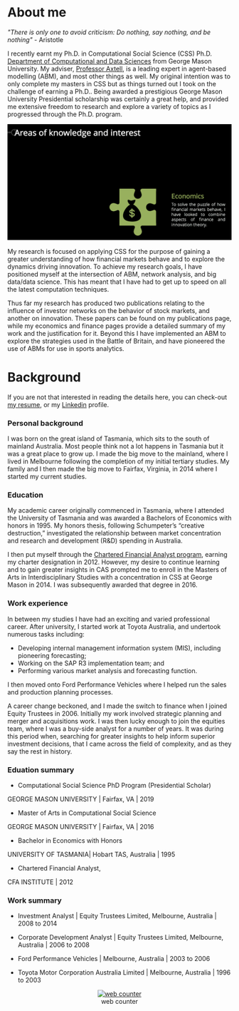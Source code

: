 # About me

_"There is only one to avoid criticism: Do nothing, say nothing, and be nothing"_ - Aristotle 


I recently earnt my Ph.D. in Computational Social Science (CSS) Ph.D. <a href="https://cos.gmu.edu/cds/academic-programs/" target="blank">Department of Computational and Data Sciences</a> from George Mason University. My adviser, <a href="http://www.css.gmu.edu/~axtell/Rob/Home.html" target="blank">Professor Axtell</a>, is a leading expert in agent-based modelling (ABM), and most other things as well. My original intention was to only complete my masters in CSS but as things turned out I took on the challenge of earning a Ph.D.. Being awarded a prestigious George Mason University Presidential scholarship was certainly a great help, and provided me extensive freedom to research and explore a variety of topics as I progressed through the Ph.D. program. 

![me](websiteimages/IoOutput.gif)

My research is focused on applying CSS for the purpose of gaining a greater understanding of how financial markets behave and to explore the dynamics driving innovation. To achieve my research goals, I have positioned myself at the intersection of ABM, network analysis, and big data/data science. This has meant that I have had to get up to speed on all the latest computation techniques.

Thus far my research has produced two publications relating to the influence of investor networks on the behavior of stock markets, and another on innovation. These papers can be found on my publications page, while my economics and finance pages provide a detailed summary of my work and the justification for it. Beyond this I have implemented an ABM to explore the strategies used in the Battle of Britain, and have pioneered the use of ABMs for use in sports analytics.

# Background
If you are not that interested in reading the details here, you can check-out <a href="papers/MAO_CV.pdf" target="blank">my resume</a>, or my <a href="https://www.linkedin.com/in/oldhamma" target="blank">Linkedin</a> profile.

### Personal background
I was born on the great island of Tasmania, which sits to the south of mainland Australia. Most people think not a lot happens in Tasmania but it was a great place to grow up. I made the big move to the mainland, where I lived in Melbourne following the completion of my initial tertiary studies. My family and I then made the big move to Fairfax, Virginia, in 2014 where I started my current studies.

### Education
My academic career originally commenced in Tasmania, where I attended the University of Tasmania and was awarded a Bachelors of Economics with honors in 1995. My honors thesis, following Schumpeter’s “creative destruction,” investigated the relationship between market concentration and research and development (R&D) spending in Australia.

I then put myself through the <a href="https://www.cfainstitute.org/programs/cfaprogram/Pages/index.aspx" target="blank">Chartered Financial Analyst program</a>, earning my charter designation in 2012. However, my desire to continue learning and to gain greater insights in CAS prompted me to enroll in the Masters of Arts in Interdisciplinary Studies with a concentration in CSS at George Mason in 2014. I was subsequently awarded that degree in 2016.

### Work experience
In between my studies I have had an exciting and varied professional career. After university, I started work at Toyota Australia, and undertook numerous tasks including:

- Developing internal management information system (MIS), including pioneering forecasting;
- Working on the SAP R3 implementation team; and
- Performing various market analysis and forecasting function.

I then moved onto Ford Performance Vehicles where I helped run the sales and production planning processes.

A career change beckoned, and I made the switch to finance when I joined Equity Trustees in 2006. Initially my work involved strategic planning and merger and acquisitions work. I was then lucky enough to join the equities team, where I was a buy-side analyst for a number of years. It was during this period when, searching for greater insights to help inform superior investment decisions, that I came across the field of complexity, and as they say the rest in history.

### Eduation summary

- Computational Social Science PhD Program (Presidential Scholar)

GEORGE MASON UNIVERSITY | Fairfax, VA | 2019

- Master of Arts in Computational Social Science 

GEORGE MASON UNIVERSITY | Fairfax, VA | 2016

- Bachelor in Economics with Honors

UNIVERSITY OF TASMANIA| Hobart TAS, Australia | 1995

- Chartered Financial Analyst, 

CFA INSTITUTE | 2012 

### Work summary

- Investment Analyst | Equity Trustees Limited, Melbourne, Australia | 2008 to 2014

- Corporate Development Analyst | Equity Trustees Limited, Melbourne, Australia | 2006 to 2008

- Ford Performance Vehicles | Melbourne, Australia | 2003 to 2006

- Toyota Motor Corporation Australia Limited | Melbourne, Australia | 1996 to 2003

<!-- Start of SimpleHitCounter Code -->
<div align="center"><a href="http://www.simplehitcounter.com" target="_blank"><img src="http://simplehitcounter.com/hit.php?uid=2324961&f=16777215&b=0" border="0" height="18" width="83" alt="web counter"></a><br><a href="http://www.simplehitcounter.com" target="_blank" style="text-decoration:none;">web counter</a></div>
<!-- End of SimpleHitCounter Code -->

